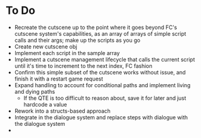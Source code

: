 # To Do
- Recreate the cutscene up to the point where it goes beyond FC's cutscene system's capabilities, as an array of arrays of simple script calls and their args; make up the scripts as you go
- Create new cutscene obj
- Implement each script in the sample array
- Implement a cutscene management lifecycle that calls the current script until it's time to increment to the next index, FC fashion
- Confirm this simple subset of the cutscene works without issue, and finish it with a restart game request
- Expand handling to account for conditional paths and implement living and dying paths
  - If the QTE is too difficult to reason about, save it for later and just hardcode a value 
- Rework into a structs-based approach
- Integrate in the dialogue system and replace steps with dialogue with the dialogue system
- 